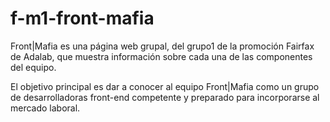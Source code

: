 # f-m1-front-mafia

Front|Mafia es una página web grupal, del grupo1 de la promoción Fairfax de Adalab, que muestra información sobre cada una de las componentes del equipo.

El objetivo principal es dar a conocer al equipo Front|Mafia como un grupo de desarrolladoras front-end competente y preparado para incorporarse al mercado laboral.


